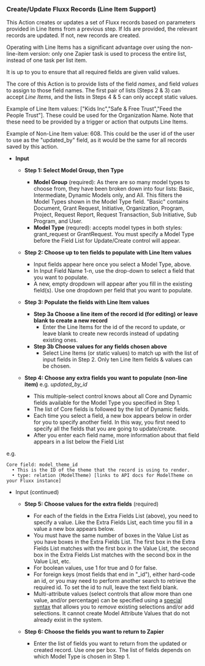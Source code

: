 ### Create/Update Fluxx Records (Line Item Support)

This Action creates or updates a set of Fluxx records based on parameters provided in Line Items from a previous step. If Ids are provided, the relevant records are updated. If not, new records are created.

Operating with Line Items has a significant advantage over using the non-line-item version: only one Zapier task is used to process the entire list, instead of one task per list item.

It is up to you to ensure that all required fields are given valid values.

The core of this Action is to provide lists of the field *names*, and field *values* to assign to those field names. The first pair of lists (Steps 2 & 3) can accept *Line Items*, and the lists in Steps 4 & 5 can only accept static values.

Example of Line Item values: ["Kids Inc","Safe & Free Trust","Feed the People Trust"]. These could be used for the Organization Name. Note that these need to be provided by a trigger or action that outputs Line Items.

Example of Non-Line Item value: 608. This could be the user id of the user to use as the "updated_by" field, as it would be the same for all records saved by this action.

* **Input**
  * **Step 1: Select Model Group, then Type**
    * **Model Group** (required): As there are so many model types to choose from, they have been broken down into four lists: Basic, Intermediate, Dynamic Models only, and All. This filters the Model Types shown in the Model Type field. "Basic" contains Document, Grant Request, Initiative, Organization, Program, Project, Request Report, Request Transaction, Sub Initiative, Sub Program, and User.
    * **Model Type** (requred): accepts model types in both styles: grant_request or GrantRequest. You must specify a Model Type before the Field List for Update/Create control will appear.
 

  * **Step 2: Choose up to ten fields to populate with Line Item values**
    * Input fields appear here once you select a Model Type, above.
    * In Input Field Name 1-n, use the drop-down to select a field that you want to populate.
    * A new, empty dropdown will appear after you fill in the existing field(s). Use one dropdown per field that you want to populate.

  * **Step 3: Populate the fields with Line Item values**
    * **Step 3a Choose a line item of the record id (for editing) or leave blank to create a new record**
      * Enter the Line Items for the id of the record to update, or leave blank to create new records instead of updating existing ones.
    * **Step 3b Choose values for any fields chosen above**
      * Select Line Items (or static values) to match up with the list of input fields in Step 2. Only ten Line Item fields & values can be chosen.

  * **Step 4: Choose any extra fields you want to populate (non-line item)** e.g. *updated_by_id*
    *  This multiple-select control knows about all Core and Dynamic fields available for the Model Type you specified in Step 1.
    * The list of Core fields is followed by the list of Dynamic fields.
    * Each time you select a field, a new box appears below in order for you to specify another field. In this way, you first need to specify all the fields that you are going to update/create.
    * After you enter each field name, more information about that field appears in a list below the Field List

e.g.
```
Core field: model_theme_id
  • This is the ID of the theme that the record is using to render.
  • type: relation (ModelTheme) [links to API docs for ModelTheme on your Fluxx instance]
```

* Input (continued)
  * **Step 5: Choose values for the extra fields** (required)
    * For each of the fields in the Extra Fields List (above), you need to specify a value. Like the Extra Fields List, each time you fill in a value a new box appears below.
    * You must have the same number of boxes in the Value List as you have boxes in the Extra Fields List. The first box in the Extra Fields List matches with the first box in the Value List, the second box in the Extra Fields List matches with the second box in the Value List, etc.
    * For boolean values, use 1 for true and 0 for false.
    * For foreign keys (most fields that end in "_id"), either hard-code an id, or you may need to perform another search to retrieve the required id. To set the id to null, leave the text field blank.
    * Multi-attribute values (select controls that allow more than one value, and/or percentage) can be specified using a [special syntax](../Special/Multi_Value_Fields.md) that allows you to _remove_ existing selections and/or add selections. It cannot create Model Attribute Values that do not already exist in the system.

  * **Step 6: Choose the fields you want to return to Zapier**
    * Enter the list of fields you want to return from the updated or created record. Use one per box. The list of fields depends on which Model Type is chosen in Step 1.